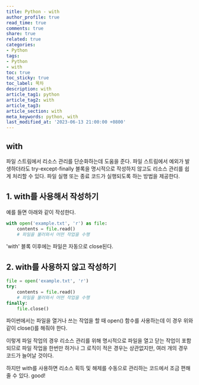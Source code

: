 ```yaml
---
title: Python - with
author_profile: true
read_time: true
comments: true
share: true
related: true
categories:
- Python
tags:
- Python
- with
toc: true
toc_sticky: true
toc_label: 목차
description: with
article_tag1: python
article_tag2: with
article_tag3: 
article_section: with
meta_keywords: python, with
last_modified_at: '2023-06-13 21:00:00 +0800'
---
```


## with
파일 스트림에서 리소스 관리를 단순화하는데 도움을 준다.
파일 스트림에서 예외가 발생하더라도  try-except-finally 블록을 명시적으로 작성하지 않고도 리소스 관리를 쉽게 처리할 수 있다. 파일 실행 또는 종료 코드가 실행되도록 하는 방법을 제공한다.

## 1. with를 사용해서 작성하기

예를 들면 아래와 같이 작성한다.
```py
with open('example.txt', 'r') as file:
    contents = file.read()
    # 파일을 불러와서 어떤 작업을 수행
```

'with' 블록 이후에는 파일은 자동으로 close된다.


## 2. with를 사용하지 않고 작성하기
```py
file = open('example.txt', 'r')
try:
    contents = file.read()
    # 파일을 불러와서 어떤 작업을 수행
finally:
    file.close()
```

 파이썬에서는 파일을 열거나 쓰는 작업을 할 때 open() 함수를 사용하는데 이 경우 위와 같이 close()를 해줘야 한다.

 이렇게 파일 작업의 경우 리소스 관리를 위해 명시적으로 파일을 열고 닫는 작업이 포함되므로 파일 작업을 한번만 하거나 그 로직이 적은 경우는 상관없지만, 여러 개의 경우 코드가 늘어날 것이다.

 하지만 with를 사용하면 리소스 획득 및 해제를 수동으로 관리하는 코드에서 조금 편해줄 수 있다. good!
